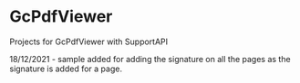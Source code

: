 # GcPdfViewer
Projects for GcPdfViewer with SupportAPI

18/12/2021 - sample added for adding the signature on all the pages as the signature is added for a page. 
